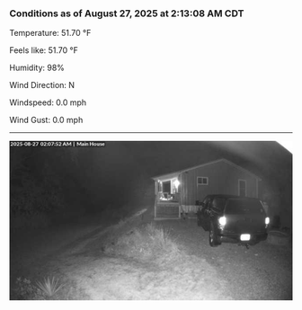 ### Conditions as of August 27, 2025 at 2:13:08 AM CDT 

Temperature: 51.70 &deg;F

Feels like: 51.70 &deg;F

Humidity: 98%

Wind Direction: N

Windspeed: 0.0 mph

Wind Gust: 0.0 mph

---

<img src="./images/latest.jpeg"/>

